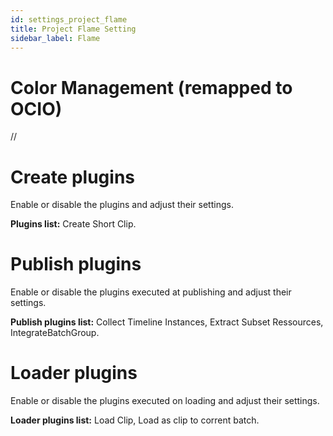 ```yaml
---
id: settings_project_flame
title: Project Flame Setting
sidebar_label: Flame
---
```


# Color Management (remapped to OCIO)
//

# Create plugins
Enable or disable the plugins and adjust their settings. 

**Plugins list:** Create Short Clip.

# Publish plugins
Enable or disable the plugins executed at publishing and adjust their settings.

**Publish plugins list:** Collect Timeline Instances, Extract Subset Ressources, IntegrateBatchGroup.

# Loader plugins
Enable or disable the plugins executed on loading and adjust their settings.

**Loader plugins list:** Load Clip, Load as clip to corrent batch.